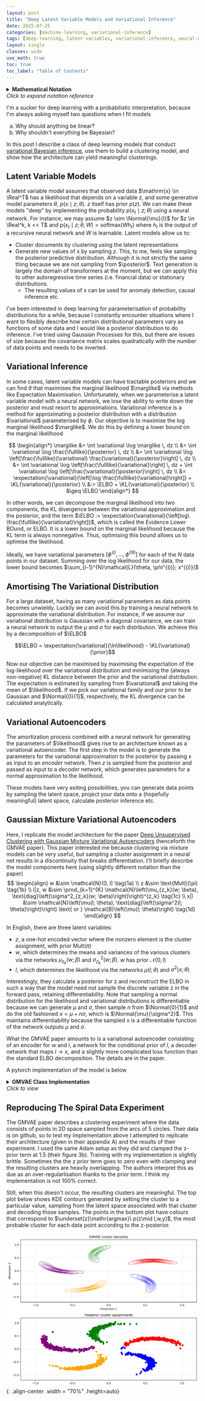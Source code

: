```yaml
---
layout: post
title: "Deep Latent Variable Models and Variational Inference"
date: 2025-07-25
categories: [machine-learning, variational-inference]
tags: [deep-learning, latent-variables, variational-inference, neural-networks]
layout: single
classes: wide
use_math: true
toc: true
toc_label: "Table of Contents"
---
```


<script type="text/x-mathjax-config">
    MathJax.Hub.Config({
    extensions: ["tex2jax.js"],
    jax: ["input/TeX", "output/HTML-CSS"],
    tex2jax: {
      inlineMath: [ ['$','$'], ["\\(","\\)"] ],
      displayMath: [ ['$$','$$'], ["\\[","\\]"] ],
      processEscapes: true
    },
    "HTML-CSS": { availableFonts: ["TeX"] }
  });
</script>
<script src="https://cdnjs.cloudflare.com/ajax/libs/mathjax/2.7.1/MathJax.js?config=TeX-AMS-MML_HTMLorMML" type="text/javascript"></script>

$\newcommand{\posterior}{ p(z|x;\theta)}$
$\newcommand{\prior}{ p(z)}$
$\newcommand{\likelihood}{ p(x|z;\theta)}$
$\newcommand{\marglike}{ p(x;\theta)}$
$\newcommand{\fulllike}{ p(x, z;\theta)}$
$\newcommand{\variational}{ q(z;\phi)}$
$\newcommand{\KL}[2]{ \text{KL}(#1 \parallel #2)}$
$\newcommand{\ELBO}{ \mathcal{L}(\theta, \phi; x)}$
$\newcommand{\expectation}[2]{ \mathbb{E}_{#1}[#2]}$
$\newcommand{\Normal}[2]{ \mathcal{N}(#1, #2)}$
$\newcommand{\Real}{ \mathbb{R}}$

<details>
  <summary>
    <strong>Mathematical Notation</strong>
    <br>
    <em>Click to expand notation reference</em>
  </summary>

**Probability Distributions:**

- $\posterior$ - Posterior distribution of latent variables given observed data
- $\prior$ - Prior distribution of latent variables
- $\likelihood$ - Likelihood of observed data given latent variables
- $\marglike$ - Marginal likelihood (evidence)
- $\fulllike$ - Joint distribution of observed and latent variables
- $\variational$ - Variational approximation to the posterior

**Key Terms:**

- $\ELBO$ - Evidence Lower BOund
- $\KL{q}{p}$ - Kullback-Leibler divergence from q to p

**Variables:**

- $x$ - Observed data
- $z$ - Latent variables
- $\theta$ - Generative model parameters
- $\phi$ - Variational parameters
- $w$ - Global latent variable (GMVAE)
- $l$ - Local/cluster-specific latent variable (GMVAE)

</details>

I'm a sucker for deep learning with a probabilistic interpretation, because I'm always asking myself two questions when I fit models
  
 <ol type="a">
  <li>Why should anything be linear?</li>
  <li>Why shouldn't everything be Bayesian?</li>
</ol>

In this post I describe a class of deep learning models that conduct [variational Bayesian inference](https://en.wikipedia.org/wiki/Variational_Bayesian_methods), use them to build a clustering model, and show how the architecture can yield meaningful clusterings.

## Latent Variable Models
A latent variable model assumes that observed data $\mathrm{x} \in \Real^T$ has a likelihood that depends on a variable $z$, and some generative model parameters $\theta$, $p(\mathrm{x} \mid z ; \theta)$. $z$ itself has prior $p(z)$. We can make these models "deep" by implementing the probability $p(x_t \mid z; \theta)$ using a neural network. For instance, we may assume $z \sim \Normal{\mu}{I}$ for $z \in \Real^k, k << T$ and $p(x_t\mid z; \theta, W) = \mathrm{softmax}(Wh_t)$ where $h_t$ is the output of a recursive neural network and $W$ is learnable. Latent models allow us to: 
- Cluster documents by clustering using the latent representations
- Generate new values of x by sampling $z$. This, to me, feels like sampling the posterior predictive distribution. Although it is not strictly the same thing because we are not sampling from $\posterior$. Text generation is largely the domain of transformers at the moment, but we can apply this to other autoregressive time series (i.e. financial data) or stationary distributions. 
    - The resulting values of x can be used for anomaly detection, causal inference etc. 

I've been interested in deep learning for parameterisation of probability distributions for a while, because I constantly encounter situations where I want to flexibly describe how certain distributional parameters vary as functions of some data and I would like a posterior distribution to do inference. I've tried using Gaussian Processes for this, but there are issues of size because the covariance matrix scales quadratically with the number of data points and needs to be inverted. 

## Variational Inference

In some cases, latent variable models can have tractable posteriors and we can find $\theta$ that maximises the marginal likelihood $\marglike$ via methods like Expectation Maximisation. Unfortunately, when we parameterise a latent variable model with a neural network, we lose the ability to write down the posterior and must resort to approximations. Variational inference is a method for approximating a posterior distribution with a distribution $\variational$ parameterised by $\phi$. Our objective is to maximise the log marginal likelihood $\marglike$. We do this by defining a lower bound on the marginal likelihood 

$$
\begin{align*}
\marglike &= \int \variational \log \marglike \, dz \\
&= \int \variational \log \frac{\fulllike}{\posterior} \, dz \\ 
&= \int \variational \log \left[\frac{\fulllike}{\variational} \frac{\variational}{\posterior}\right] \, dz \\ 
&= \int \variational \log \left[\frac{\fulllike}{\variational}\right] \, dz + \int \variational \log \left[\frac{\variational}{\posterior}\right] \, dz \\
&= \expectation{\variational}{\left[\log \frac{\fulllike}{\variational}\right]} + \KL{\variational}{\posterior} \\ 
&:= \ELBO + \KL{\variational}{\posterior} \\
&\geq \ELBO
\end{align*}
 $$

In other words, we can decompose the marginal likelihood into two components, the KL divergence between the variational approximation and the posterior, and the term $\ELBO := \expectation{\variational}{\left[log\ \frac{\fulllike}{\variational}\right]}$, which is called the Evidence Lower BOund, or ELBO. It is a lower bound on the marginal likelihood because the KL term is always nonnegative. Thus, optimising this bound allows us to optimise the likelihood. 

Ideally, we have variational parameters $[\phi^{(i)}, ...,\phi^{(N)}]$ for each of the $N$ data points in our dataset. Summing over the log likelihood for our data, the lower bound becomes $\sum_{i-1}^{N}\mathcal{L}(\theta, \phi^{(i)}; x^{(i)})$ 

## Amortising The Variational Distribution

For a large dataset, having as many variational parameters as data points becomes unwieldy. Luckily we can avoid this by training a neural network to approximate the variational distribution. For instance, if we assume our variational distribution is Gaussian with a diagonal covariance, we can train a neural network to output the $\mu$ and $\sigma$ for each distribution. We achieve this by a decomposition of $\ELBO$

$$\ELBO = \expectation{\variational}{\ln\likelihood} - \KL{\variational}{\prior}$$

Now our objective can be maximised by maximising the expectation of the log-likelihood over the variational distribution and minimising the (always non-negative) KL distance between the prior and the variational distribution. The expectation is estimated by sampling from $\variational$ and taking the mean of $\likelihood$. If we pick our variational family and our prior to be Gaussian and $\Normal{0}{1}$, respectively, the KL divergence can be calculated analytically. 

## Variational Autoencoders

The amortization process combined with a neural network for generating the parameters of $\likelihood$ gives rise to an architecture known as a variational autoencoder. The first step in the model is to generate the parameters for the variational approximation to the posterior by passing x as input to an *encoder* network. Then $z$ is sampled from the posterior and passed as input to a *decoder* network, which generates parameters for a normal approximation to the likelihood.

These models have very exiting possibilities, you can generate data points by sampling the latent space, project your data onto a (hopefully meaningful) latent space, calculate posterior inference etc.

## Gaussian Mixture Variational Autoencoders

Here, I replicate the model architecture for the paper [Deep Unsupervised Clustering with Gaussian Mixture Variational Autoencoders](https://arxiv.org/abs/1611.02648) (henceforth the GMVAE paper). This paper interested me because clustering via mixture models can be very useful, but sampling a cluster assignment in a neural net results in a discontinuity that breaks differentiation. I'll briefly describe the model components here (using slightly different notation than the paper)
$$
\begin{align}
w &\sim \mathcal{N}(0, I) \tag{1a} \\
z &\sim \text{Mult}(\pi) \tag{1b} \\
l|z, w &\sim \prod_{k=1}^{K} \mathcal{N}\left(\mu_{z_k}(w; \beta), \text{diag}\left(\sigma^2_{z_k}(w; \beta)\right)\right)^{z_k} \tag{1c} \\
x|l &\sim \mathcal{N}\left(\mu(l; \theta), \text{diag}\left(\sigma^2(l; \theta)\right)\right) \text{ or } \mathcal{B}\left(\mu(l; \theta)\right) \tag{1d}
\end{align}
$$

In English, there are three latent variables:

- $z$, a one-hot encoded vector where the nonzero element is the cluster assignment, with prior $\text{Mult}(\pi)$
- $w$, which determines the means and variances of the various clusters via the networks $\mu_{z_k}(w; \beta)$ and $\sigma^2_{z_k}(w; \beta)$. $w$ has prior $\mathcal{N}(0, I)$
- $l$, which determines the likelihood via the networks $\mu(l; \theta)$ and $\sigma^2(x; \theta)$

Interestingly, they calculate a posterior for z and reconstruct the ELBO in such a way that the model need not sample the discrete variable z in the forward pass, retaining differentiability. Note that sampling a normal distribution for the likelihood and variational distributions is differentiable because we can generate $\mu$ and $\sigma$, then sample $n$ from $\Normal{0}{1}$ and do the old fashioned $x = \mu + n\sigma$, which is $\Normal{\mu}{\sigma^2}$. This maintains differentiability because the sampled x is a differentiable function of the network outputs $\mu$ and $\sigma$.

What the GMVAE paper amounts to is a variational autoencoder consisting of an encoder for $w$ and $l$, a network for the conditional prior of $l$, a decoder network that maps $l \to x$, and a slightly more complicated loss function than the standard ELBO decomposition. The details are in the paper.

A pytorch implementation of the model is below

<details>
  <summary>
    <strong>GMVAE Class Implementation</strong>
    <br>
    <em>Click to view</em>
  </summary>

```python

import torch
from torch import nn
import torch.nn.functional as F
from torch.distributions import Normal, Categorical
from collections import OrderedDict
from typing import Tuple, Callable, Optional, List
def layer_from_list(dims:list[int], name:str, norm = True, negative = True, act:Callable=nn.Tanh) -> nn.Module:
    """
    Create a sequential list of layers
    """
    layers = OrderedDict()
    for i in range(1,len(dims)):
        layers[f'{name}_{i}'] = nn.Linear(dims[i-1], dims[i])
        if not (negative and i == len(dims)-1): #Skip last decoder activation to get negative reconstructions
            layers[f"{name}_activ_{i}"] = act()
        if norm and i < len(dims)-1:
            layers[f"{name}_norm_{i}"] = nn.LayerNorm(dims[i])
    return nn.Sequential(layers)


class GMVAE(nn.Module):
    def __init__(
        self,
        input_dim: int,
        w_dim: int,
        l_dim: int,
        enc_dim: List[int],
        dec_dim: List[int],
        k: int = 2,
        xav: bool = False
    ) -> None:
        """
        Gaussian Mixture Variational Autoencoder (GMVAE) implementation.
        
        This model learns a hierarchical latent representation with three latent variables:
        - w: A continuous latent variable that captures global structure
        - l: A continuous latent variable that captures local/cluster-specific structure
        - z: A discrete latent variable for cluster assignment (categorical)
        
        The generative model follows: p(x|l) * p(l|w,z) * p(w) * p(z)
        where p(l|w,z) is a mixture of Gaussians conditioned on w and cluster z.
        
        Args:
            input_dim (int): Dimensionality of input data
            w_dim (int): Dimensionality of global latent variable w
            l_dim (int): Dimensionality of local latent variable l
            enc_dim (list[int]): Hidden layer dimensions for encoder network
            dec_dim (list[int]): Hidden layer dimensions for decoder network
            k (int, optional): Number of mixture components/clusters. Defaults to 2.
            xav (bool, optional): Whether to use Xavier initialization. Defaults to False.
            
        Architecture:
            - Encoder: maps x -> (w_mu, w_sigma, l_mu, l_sigma)
            - Decoder: maps l -> (x_mu, x_sigma) 
            - Prior network: maps w -> cluster-specific parameters for p(l|w,z)
        """
        
        """
        GMVAE

        note that instead of x for the latent dim, I use x for the input and l for the latent dimension
        """
        super().__init__()
        self.input_dim = input_dim
        self.k = k
        self.w_dim = w_dim
        self.l_dim = l_dim
        self.cat_dist = Categorical(probs=torch.FloatTensor([1 / k] * k))

        self.decoder = layer_from_list([l_dim] + dec_dim + [input_dim * 2], "decoder")
        # Varational networks. First 2*w_dim outputs are mu and ln_sigmas for the w, the remainder are the l dim
        enc_dim = [input_dim] + enc_dim + [w_dim * 2 + l_dim * 2]
        self.encoder = layer_from_list(enc_dim, "encoder", norm=False, act = nn.ReLU)
        # p(l|w,z) network for conditional prior and z posterior inference
        # input is w_dim dim
        # The outputs are 2k * l_dim which are chunked in to k tensors
        # The first l_dim in each chunk are the means for that cluster, the remainder are log variances
        self.p_l_network = layer_from_list([w_dim, 120, l_dim * 2 * self.k], "p(x|w,z)", act=nn.Tanh, norm=False)

        if xav:
            for m in self.modules():
                if isinstance(m, nn.Linear):
                    # Xavier/Glorot initialization for linear layers
                    nn.init.xavier_uniform_(m.weight)
                    if m.bias is not None:
                        nn.init.constant_(m.bias, 0)

    def reparameterise(
        self,
        mu: torch.Tensor,
        ln_sigma: torch.Tensor,
    ) -> torch.Tensor:
        eps = torch.randn_like(mu)

        l = mu + ln_sigma.exp() * eps
        return l

    def cluster_params(self, params: torch.Tensor, z: torch.Tensor) -> Tuple[torch.Tensor, torch.Tensor]:
        """
        Get the appropriate cluster parameters given the cluster assignments z
        """

        clusters = torch.chunk(params, self.k, -1)
        # z is (batch_size,), mus and ln_sigmas are tuples of (batch_size, latent_dim)
        # Stack mus and ln_sigmas to shape (k, batch_size, latent_dim)
        clusters_stacked = torch.stack(clusters, dim=0)
        selected_clusters = clusters_stacked[z, torch.arange(z.size(0))]
        mu, ln_sigma = torch.chunk(selected_clusters, 2, dim=-1)

        return mu, ln_sigma
    
    def sample(self, N: int = 1000, z: Optional[List[int]] = None, w: Optional[List[float]] = None) -> torch.Tensor:
        device = next(self.parameters()).device
        if w is None:
            w = torch.distributions.MultivariateNormal(torch.zeros((self.w_dim)), torch.eye(self.w_dim)).sample((N,)).to(device)
        if z is None:
            z = torch.distributions.Categorical([1/self.k] * self.k).sample(N).to(device)
        
        cp = self.p_l_network(w)
        l_mu, l_sigma = self.cluster_params(cp, z)

        l = self.reparameterise(l_mu, l_sigma)

        y_mu, y_ln_sigma = torch.chunk(self.decoder(l),2, dim = -1)

        y = self.reparameterise(y_mu, y_ln_sigma)
        return y


    def forward(self, x: torch.FloatTensor, cluster_params: bool = True) -> Tuple[torch.Tensor, torch.Tensor, Optional[torch.Tensor], torch.Tensor, torch.Tensor, torch.Tensor, torch.Tensor, torch.Tensor]:
        device = x.device
        h = self.encoder(x)
        w_params, l_params = torch.split(h, [self.w_dim * 2, self.l_dim * 2], dim=-1)
        w_mu, w_ln_sigma = torch.chunk(w_params, 2, dim=-1)
        l_mu, l_ln_sigma = torch.chunk(l_params, 2, dim=-1)

        w = self.reparameterise(w_mu, w_ln_sigma)
        l = self.reparameterise(l_mu, l_ln_sigma)

        cp = None
        if cluster_params:
            cp = self.p_l_network(w)

        recon_mu, recon_ln_sigma = torch.chunk(self.decoder(l), 2, dim=-1)

        return recon_mu, recon_ln_sigma, cp, w_mu, w_ln_sigma, l_mu, l_ln_sigma, l

    def conditional_prior(self, w_mu: torch.Tensor, w_ln_sigma: torch.Tensor, l_mu: torch.Tensor, l_ln_sigma: torch.Tensor, L: int = 5) -> torch.Tensor:
        result = 0
        for _ in range(L):
            w_j = self.reparameterise(w_mu, w_ln_sigma)
            l_j = self.reparameterise(l_mu, l_ln_sigma)
            cp = self.p_l_network(w_j)
            clusters = torch.chunk(cp, self.k, dim = -1)
            z_posterior = torch.chunk(self.cluster_posterior(cp, l_j), self.k, 0)
            for k in range(self.k):
                cluster_param = clusters[k]
                z_posterior_k = z_posterior[k]
                mu, ln_sigma = torch.chunk(cluster_param, 2, dim = -1)
                q_var = (2 * l_ln_sigma).exp()  # q variance
                p_var = (2 * ln_sigma).exp()
                KL = (0.5 *(q_var/p_var + 2*ln_sigma - 2*l_ln_sigma - 1 + (l_mu - mu).pow(2)/p_var)).sum(dim = -1)
                result += z_posterior_k*KL
        return (result/L).mean()

    def cluster_posterior(
        self,
        cp_params: torch.FloatTensor,
        latent: torch.Tensor,
    ) -> torch.FloatTensor:
        # split into k chunks
        clusters = torch.chunk(cp_params, self.k, -1)

        # joint distributions
        log_joint = [-1] * self.k
        for k in range(self.k):
            # select params for k_th cluster
            mu, ln_sigma = torch.chunk(clusters[k], 2, dim=-1)
            # p(z_k = 1, x)
            log_joint[k] = (
                torch.distributions.Independent(
                    torch.distributions.Normal(mu, ln_sigma.exp()), 1
                )
                .log_prob(latent)
            ) + torch.log(torch.tensor(1.0 / self.k, device=latent.device))
        # Stack on new dim corresponding to the joint probabilit for nonzero assignment for that cluster p(z_k =1 , x)
        log_joint = torch.stack(log_joint, dim=0)

        # Sum over z_k dim to get marginal p(x) for latent
        log_marginal = torch.logsumexp(log_joint, dim = 0)
        

        # P(z|x)
        return (log_joint - log_marginal).exp()

    def loss(
        self,
        x: torch.Tensor,
        w_mu: torch.Tensor, 
        w_ln_sigma: torch.Tensor,
        l_mu: torch.Tensor,
        l_ln_sigma: torch.Tensor,
        cp: torch.Tensor,
        l: torch.Tensor,
        L: int = 30,
        lbd: float = 0
    ) -> Tuple[torch.Tensor, torch.Tensor, torch.Tensor, torch.Tensor, torch.Tensor, torch.Tensor]:
        z_posterior = self.cluster_posterior(cp, l)

        # q(l|x) samples
        variational_x = []
        for _ in range(L):
            l_sample = self.reparameterise(l_mu, l_ln_sigma)
            mc_recon_mu, mc_recon_ln_sigma = torch.chunk(self.decoder(l_sample), 2, dim=-1)
            log_prob = torch.distributions.Independent(
                torch.distributions.Normal(mc_recon_mu, mc_recon_ln_sigma.exp()), 1
            ).log_prob(x)
            variational_x.append(log_prob)
        recon_loss = torch.stack(variational_x, dim=0).mean(dim=0).mean()

        conditional_loss = self.conditional_prior(w_mu, w_ln_sigma, l_mu, l_ln_sigma)
        w_loss = torch.mean(-0.5 * torch.sum(1 + 2*w_ln_sigma - w_mu.pow(2) - (2*w_ln_sigma).exp(), dim=-1))
        # discrete KL divergence
        uniform_prior = torch.log(torch.tensor(1.0 / self.k, device=x.device))
        z_kl = 0
        for k in range(self.k):
            q_z_k = z_posterior[k] + 1e-10
            z_kl += q_z_k * (torch.log(q_z_k) - uniform_prior)

        z_loss = torch.clamp(z_kl.mean(), min=lbd)
        return -1 * recon_loss + conditional_loss + w_loss + z_loss, recon_loss, conditional_loss, w_loss, z_loss, z_kl.mean()

```
</details>

## Reproducing The Spiral Data Experiment

The GMVAE paper describes a clustering experiment where the data consists of points in 2D space sampled from the arcs of 5 circles. Their data is on github, so to test my implementation above I attempted to replicate their architecture (given in their appendix A) and the results of their experiment. I used the same Adam setup as they did and clamped the z-prior term at 1.5 (their figure 3b). Training with my implementation is slightly brittle. Sometimes the the z prior term goes to zero even with clamping and the resulting clusters are heavily overlapping. The authors interpret this as due as an over-regularlisation thanks to the prior term. I think my implementation is not 100% correct. 

Still, when this doesn't occur, the resulting clusters are meaningful. The top plot below shows KDE contours generated by setting the cluster to a particular value, sampling from the latent space associated with that cluster and decoding those samples. The points in the bottom plot have colours that correspond to $\underset{z}\mathr{argmax}\ p(z\mid l,w,y)$, the most probable cluster for each data point according to the z-posterior.

![png](/assets/images/GMVAE/all_cluster_densities.png){: .align-center .width = "70%" .height=auto}